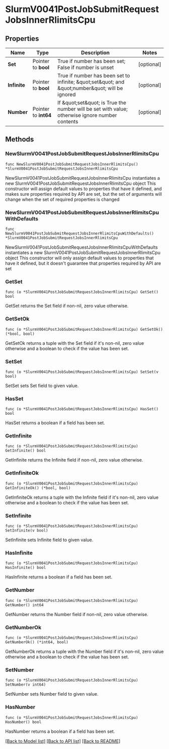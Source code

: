 # SlurmV0041PostJobSubmitRequestJobsInnerRlimitsCpu

## Properties

Name | Type | Description | Notes
------------ | ------------- | ------------- | -------------
**Set** | Pointer to **bool** | True if number has been set; False if number is unset | [optional] 
**Infinite** | Pointer to **bool** | True if number has been set to infinite; \&quot;set\&quot; and \&quot;number\&quot; will be ignored | [optional] 
**Number** | Pointer to **int64** | If \&quot;set\&quot; is True the number will be set with value; otherwise ignore number contents | [optional] 

## Methods

### NewSlurmV0041PostJobSubmitRequestJobsInnerRlimitsCpu

`func NewSlurmV0041PostJobSubmitRequestJobsInnerRlimitsCpu() *SlurmV0041PostJobSubmitRequestJobsInnerRlimitsCpu`

NewSlurmV0041PostJobSubmitRequestJobsInnerRlimitsCpu instantiates a new SlurmV0041PostJobSubmitRequestJobsInnerRlimitsCpu object
This constructor will assign default values to properties that have it defined,
and makes sure properties required by API are set, but the set of arguments
will change when the set of required properties is changed

### NewSlurmV0041PostJobSubmitRequestJobsInnerRlimitsCpuWithDefaults

`func NewSlurmV0041PostJobSubmitRequestJobsInnerRlimitsCpuWithDefaults() *SlurmV0041PostJobSubmitRequestJobsInnerRlimitsCpu`

NewSlurmV0041PostJobSubmitRequestJobsInnerRlimitsCpuWithDefaults instantiates a new SlurmV0041PostJobSubmitRequestJobsInnerRlimitsCpu object
This constructor will only assign default values to properties that have it defined,
but it doesn't guarantee that properties required by API are set

### GetSet

`func (o *SlurmV0041PostJobSubmitRequestJobsInnerRlimitsCpu) GetSet() bool`

GetSet returns the Set field if non-nil, zero value otherwise.

### GetSetOk

`func (o *SlurmV0041PostJobSubmitRequestJobsInnerRlimitsCpu) GetSetOk() (*bool, bool)`

GetSetOk returns a tuple with the Set field if it's non-nil, zero value otherwise
and a boolean to check if the value has been set.

### SetSet

`func (o *SlurmV0041PostJobSubmitRequestJobsInnerRlimitsCpu) SetSet(v bool)`

SetSet sets Set field to given value.

### HasSet

`func (o *SlurmV0041PostJobSubmitRequestJobsInnerRlimitsCpu) HasSet() bool`

HasSet returns a boolean if a field has been set.

### GetInfinite

`func (o *SlurmV0041PostJobSubmitRequestJobsInnerRlimitsCpu) GetInfinite() bool`

GetInfinite returns the Infinite field if non-nil, zero value otherwise.

### GetInfiniteOk

`func (o *SlurmV0041PostJobSubmitRequestJobsInnerRlimitsCpu) GetInfiniteOk() (*bool, bool)`

GetInfiniteOk returns a tuple with the Infinite field if it's non-nil, zero value otherwise
and a boolean to check if the value has been set.

### SetInfinite

`func (o *SlurmV0041PostJobSubmitRequestJobsInnerRlimitsCpu) SetInfinite(v bool)`

SetInfinite sets Infinite field to given value.

### HasInfinite

`func (o *SlurmV0041PostJobSubmitRequestJobsInnerRlimitsCpu) HasInfinite() bool`

HasInfinite returns a boolean if a field has been set.

### GetNumber

`func (o *SlurmV0041PostJobSubmitRequestJobsInnerRlimitsCpu) GetNumber() int64`

GetNumber returns the Number field if non-nil, zero value otherwise.

### GetNumberOk

`func (o *SlurmV0041PostJobSubmitRequestJobsInnerRlimitsCpu) GetNumberOk() (*int64, bool)`

GetNumberOk returns a tuple with the Number field if it's non-nil, zero value otherwise
and a boolean to check if the value has been set.

### SetNumber

`func (o *SlurmV0041PostJobSubmitRequestJobsInnerRlimitsCpu) SetNumber(v int64)`

SetNumber sets Number field to given value.

### HasNumber

`func (o *SlurmV0041PostJobSubmitRequestJobsInnerRlimitsCpu) HasNumber() bool`

HasNumber returns a boolean if a field has been set.


[[Back to Model list]](../README.md#documentation-for-models) [[Back to API list]](../README.md#documentation-for-api-endpoints) [[Back to README]](../README.md)


